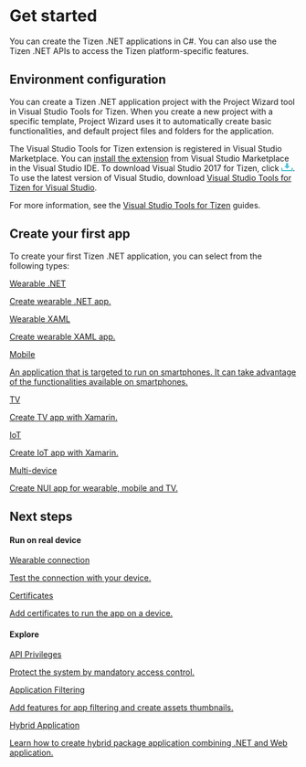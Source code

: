 # Get started

You can create the Tizen .NET applications in C#. You can also use the Tizen .NET APIs to access the Tizen platform-specific features.

## Environment configuration

You can create a Tizen .NET application project with the Project Wizard tool in Visual Studio Tools for Tizen. When you create a new project with a specific template, Project Wizard uses it to automatically create basic functionalities, and default project files and folders for the application.

The Visual Studio Tools for Tizen extension is registered in Visual Studio Marketplace. You can [install the extension](../../vstools/install.md) from Visual Studio Marketplace in the Visual Studio IDE. To download Visual Studio 2017 for Tizen, click [![Download](media/ic_docs_download.png)](https://marketplace.visualstudio.com/items?itemName=tizen.VisualStudioToolsforTizen). To use the latest version of Visual Studio, download [Visual Studio Tools for Tizen for Visual Studio](https://marketplace.visualstudio.com/items?itemName=tizen.VSToolsforTizen).

For more information, see the [Visual Studio Tools for Tizen](../../vstools/index.md) guides.

## Create your first app

To create your first Tizen .NET application, you can select from the following types:

<div class="row cards-container-infra">
    <div class="col col-6">
        <a href="wearable/first-app.md" class="card card-infra card-neutral h-100">
            <div class="card-body">
                <p class="h3 card-title">Wearable .NET</p>
                <p class="card-text">Create wearable .NET app.</p>
            </div>
        </a>
    </div>
    <div class="col col-6">
        <a href="wearable/first-xaml-app.md" class="card card-infra card-neutral h-100">
            <div class="card-body">
                <p class="h3 card-title">Wearable XAML</p>
                <p class="card-text">Create wearable XAML app.</p>
            </div>
        </a>
    </div>
    <div class="col col-6">
        <a href="mobile/first-app.md" class="card card-infra card-neutral h-100">
            <div class="card-body">
                <p class="h3 card-title">Mobile</p>
                <p class="card-text">An application that is targeted to run on smartphones. It can take advantage of the functionalities available on smartphones.</p>
            </div>
        </a>
    </div>
    <div class="col col-6">
        <a href="tv/first-app.md" class="card card-infra card-neutral h-100">
            <div class="card-body">
                <p class="h3 card-title">TV</p>
                <p class="card-text">Create TV app with Xamarin.</p>
            </div>
        </a>
    </div>
    <div class="col col-6">
        <a href="iot/first-app.md" class="card card-infra card-neutral h-100">
            <div class="card-body">
                <p class="h3 card-title">IoT</p>
                <p class="card-text">Create IoT app with Xamarin.</p>
            </div>
        </a>
    </div>
    <div class="col col-6">
        <a href="nui/first-app.md" class="card card-infra card-neutral h-100">
            <div class="card-body">
                <p class="h3 card-title">Multi-device</p>
                <p class="card-text">Create NUI app for wearable, mobile and TV.</p>
            </div>
        </a>
    </div>
</div>

## Next steps

#### Run on real device

<div class="row cards-container-infra">
    <div class="col col-6">
        <a href="wearable-connection/index.md" class="card card-infra card-neutral h-100">
            <div class="card-body">
                <p class="h3 card-title">Wearable connection</p>
                <p class="card-text">Test the connection with your device.</p>
            </div>
        </a>
    </div>
    <div class="col col-6">
        <a href="certificates/index.md" class="card card-infra card-neutral h-100">
            <div class="card-body">
                <p class="h3 card-title">Certificates</p>
                <p class="card-text">Add certificates to run the app on a device.</p>
            </div>
        </a>
    </div>
</div>

#### Explore

<div class="row cards-container-infra">
    <div class="col col-6">
        <a href="api-privileges.md" class="card card-infra card-neutral h-100">
            <div class="card-body">
                <p class="h3 card-title">API Privileges</p>
                <p class="card-text">Protect the system by mandatory access control.</p>
            </div>
        </a>
    </div>
    <div class="col col-6">
        <a href="application-filtering.md" class="card card-infra card-neutral h-100">
            <div class="card-body">
                <p class="h3 card-title">Application Filtering</p>
                <p class="card-text">Add features for app filtering and create assets thumbnails.</p>
            </div>
        </a>
    </div>
    <div class="col col-6">
        <a href="hybrid-application.md" class="card card-infra card-neutral h-100">
            <div class="card-body">
                <p class="h3 card-title">Hybrid Application</p>
                <p class="card-text">Learn how to create hybrid package application combining .NET and Web application.</p>
            </div>
        </a>
    </div>
</div>
